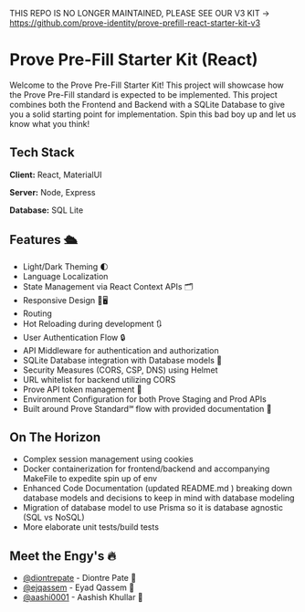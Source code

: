 THIS REPO IS NO LONGER MAINTAINED, PLEASE SEE OUR V3 KIT -> https://github.com/prove-identity/prove-prefill-react-starter-kit-v3
# Prove Pre-Fill Starter Kit (React)
Welcome to the Prove Pre-Fill Starter Kit! This project will showcase how the Prove Pre-Fill standard is expected to be implemented. This project combines both the Frontend and Backend with a SQLite Database to give you a solid starting point for implementation. Spin this bad boy up and let us know what you think!

## Tech Stack
**Client:** React, MaterialUI

**Server:** Node, Express

**Database:** SQL Lite

## Features :passenger_ship:
- Light/Dark Theming :first_quarter_moon:
- Language Localization
- State Management via React Context APIs :card_index_dividers:
- Responsive Design :iphone::desktop_computer:
- Routing 
- Hot Reloading during development :arrows_clockwise:
- User Authentication Flow :lock:
- API Middleware for authentication and authorization 
- SQLite Database integration with Database models :minidisc:
- Security Measures (CORS, CSP, DNS) using Helmet 
- URL whitelist for backend utilizing CORS 
- Prove API token management :key:
- Environment Configuration for both Prove Staging and Prod APIs
- Built around Prove Standard℠ flow with provided documentation :100:

## On The Horizon
- Complex session management using cookies
- Docker containerization for frontend/backend and accompanying MakeFile to expedite spin up of env
- Enhanced Code Documentation (updated README.md ) breaking down database models and decisions to keep in mind with database modeling
- Migration of database model to use Prisma so it is database agnostic (SQL vs NoSQL)
- More elaborate unit tests/build tests

## Meet the Engy's :fire:
- [@diontrepate](https://www.github.com/diontrepate) - Diontre Pate :muscle:
- [@ejqassem](https://www.github.com/ejqassem) - Eyad Qassem :muscle:
- [@aashi0001](https://www.github.com/aashi0001) - Aashish Khullar :muscle:
